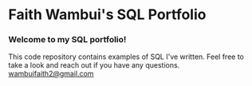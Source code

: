 # Faith Wambui's SQL Portfolio

### Welcome to my SQL portfolio! 
This code repository contains examples of SQL I've written. Feel free to take a look and reach out if you have any questions.
wambuifaith2@gmail.com 
